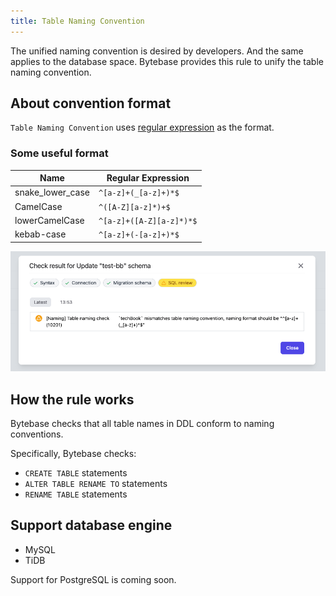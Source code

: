 ```yaml
---
title: Table Naming Convention
---
```


The unified naming convention is desired by developers. And the same applies to the database space. Bytebase provides this rule to unify the table naming convention.

## About convention format

`Table Naming Convention` uses [regular expression](https://en.wikipedia.org/wiki/Regular_expression) as the format.

### Some useful format
| Name | Regular Expression |
|------|--------------------|
|snake_lower_case|`^[a-z]+(_[a-z]+)*$`|
|CamelCase|`^([A-Z][a-z]*)+$`|
|lowerCamelCase|`^[a-z]+([A-Z][a-z]*)*$`|
|kebab-case|`^[a-z]+(-[a-z]+)*$`|

![schema-review-naming-table](/static/docs-assets/schema-review-naming-table.webp)

## How the rule works

Bytebase checks that all table names in DDL conform to naming conventions.

Specifically, Bytebase checks:
- `CREATE TABLE` statements
- `ALTER TABLE RENAME TO` statements
- `RENAME TABLE` statements

## Support database engine

- MySQL
- TiDB

Support for PostgreSQL is coming soon.